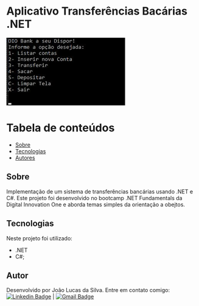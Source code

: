  # Aplicativo Transferências Bacárias .NET

![Landing Page](https://github.com/joao-lucasilva/Transferencia-Bancaria-.NET/blob/master/assets/screenshot.JPG)

Tabela de conteúdos
=================
   * [Sobre](#sobre)
   * [Tecnologias](#tecnologias)
   * [Autores](#autores)
 
## Sobre

Implementação de um sistema de transferências bancárias usando .NET e C#. Este projeto foi desenvolvido no bootcamp .NET Fundamentals da Digital Innovation One e aborda temas simples da orientação a obejtos. 


## Tecnologias
Neste projeto foi utilizado:
 -  .NET
 -  C#;

## Autor
Desenvolvido por João Lucas da Silva.
Entre em contato comigo:
 [![Linkedin Badge](https://img.shields.io/badge/-JoaoLucas-blue?style=flat-square&logo=Linkedin&logoColor=white&link=https://www.linkedin.com/in/tgmarinho/)]([https://www.linkedin.com/in/joaolucassilva-812819165/](https://www.linkedin.com/in/joaolucassilva-812819165/)) | [![Gmail Badge](https://img.shields.io/badge/-joao.lsilva1198@gmail.com-c14438?style=flat-square&logo=Gmail&logoColor=white&link=mailto:tgmarinho@gmail.com)](mailto:joao.lsilva1198@gmail.com)
